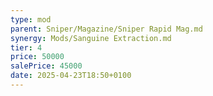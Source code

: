 ```yaml
---
type: mod
parent: Sniper/Magazine/Sniper Rapid Mag.md
synergy: Mods/Sanguine Extraction.md
tier: 4
price: 50000
salePrice: 45000
date: 2025-04-23T18:50+0100
---
```

